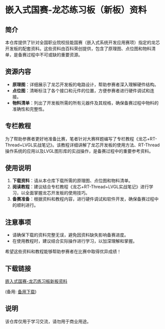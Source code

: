 # 嵌入式国赛-龙芯练习板（新板）资料

## 简介

本仓库提供了针对全国职业院校技能国赛（嵌入式系统开发应用赛项）指定的龙芯开发板的配套资料。这些资料由百科荣创提供，包含了原理图、点位图和物料清单，是备赛过程中不可或缺的重要资源。

## 资源内容

- **原理图**：详细展示了龙芯开发板的电路设计，帮助参赛者深入理解硬件结构。
- **点位图**：清晰标注了各个接口和元件的位置，方便参赛者进行硬件调试和连接。
- **物料清单**：列出了开发板所需的所有元器件及其规格，确保备赛过程中物料的准确性和完整性。

## 专栏教程

为了帮助参赛者更好地准备比赛，笔者针对大赛样题编写了专栏教程《龙芯+RT-Thread+LVGL实战笔记》。该教程详细讲解了龙芯开发板的使用方法、RT-Thread操作系统的应用以及LVGL图形库的实战操作，是备赛过程中的重要参考资料。

## 使用说明

1. **下载资料**：请从本仓库下载所需的原理图、点位图和物料清单。
2. **阅读教程**：建议结合专栏教程《龙芯+RT-Thread+LVGL实战笔记》进行学习，以全面掌握龙芯开发板的使用技巧。
3. **备赛准备**：根据资料和教程内容，进行硬件调试和软件开发，确保备赛过程中的顺利进行。

## 注意事项

- 请确保下载的资料完整无误，避免因资料缺失影响备赛进度。
- 在使用教程时，建议结合实际操作进行学习，以加深理解和掌握。

希望这些资料和教程能够帮助参赛者在比赛中取得优异成绩！

## 下载链接
[嵌入式国赛-龙芯练习板新板资料](https://pan.quark.cn/s/64054bd2bb90) 

(备用: [备用下载](https://pan.baidu.com/s/1eKcCqCdlTE7pfs9SR4LrKQ?pwd=1234))

## 说明

该仓库仅用于学习交流，请勿用于商业用途。
